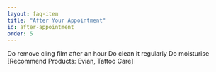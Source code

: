 ```yaml
---
layout: faq-item
title: "After Your Appointment"
id: after-appointment
order: 5
---
```


Do remove cling film after an hour
Do clean it regularly
Do moisturise [Recommend Products: Evian, Tattoo Care]
